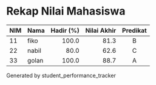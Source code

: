 # Rekap Nilai Mahasiswa

| NIM | Nama | Hadir (%) | Nilai Akhir | Predikat |
|---|---|---:|---:|:---:|
| 11 | fiko | 100.0 | 81.3 | B |
| 22 | nabil | 80.0 | 62.6 | C |
| 33 | golan | 100.0 | 88.7 | A |

Generated by student_performance_tracker